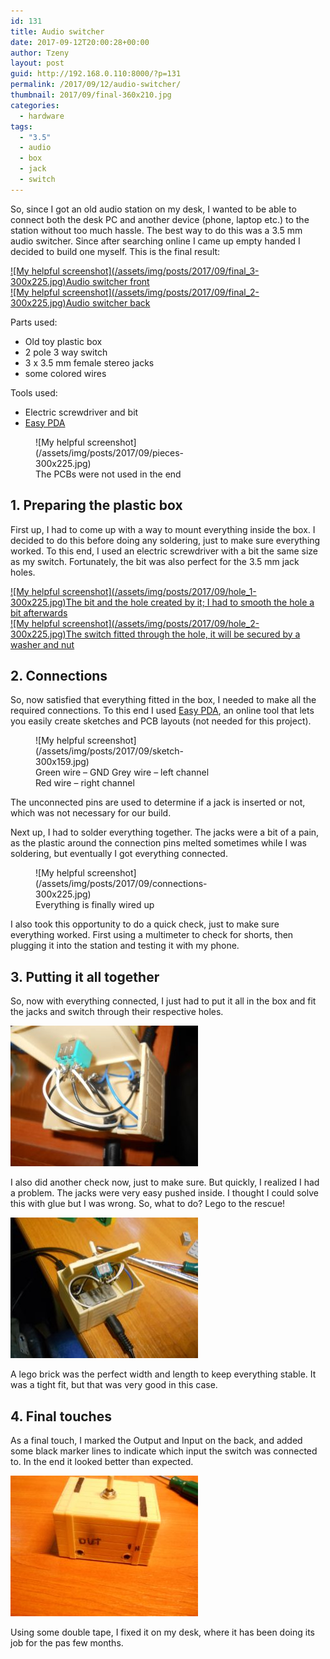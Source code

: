 ```yaml
---
id: 131
title: Audio switcher
date: 2017-09-12T20:00:28+00:00
author: Tzeny
layout: post
guid: http://192.168.0.110:8000/?p=131
permalink: /2017/09/12/audio-switcher/
thumbnail: 2017/09/final-360x210.jpg
categories:
  - hardware
tags:
  - "3.5"
  - audio
  - box
  - jack
  - switch
---
```

So, since I got an old audio station on my desk, I wanted to be able to connect both the desk PC and another device (phone, laptop etc.) to the station without too much hassle. The best way to do this was a 3.5 mm audio switcher. Since after searching online I came up empty handed I decided to build one myself. This is the final result:

<div class="rl-gallery-container" id="rl-gallery-container-3" data-gallery_id="0"> <div class="rl-gallery rl-basicgrid-gallery " id="rl-gallery-3" data-gallery_no="3"> 

<div class="rl-gallery-item">
  <a href="https://tzeny.com/wp-content/uploads/2017/09/final_3.jpg" title="Audio switcher front" data-rl_title="Audio switcher front" class="rl-gallery-link" data-rl_caption="" data-rel="lightbox-gallery-3">![My helpful screenshot](/assets/img/posts/2017/09/final_3-300x225.jpg)<span class="rl-gallery-caption"><span class="rl-gallery-item-title">Audio switcher front</span></span></a>
</div>

<div class="rl-gallery-item">
  <a href="https://tzeny.com/wp-content/uploads/2017/09/final_2.jpg" title="Audio switcher back" data-rl_title="Audio switcher back" class="rl-gallery-link" data-rl_caption="" data-rel="lightbox-gallery-3">![My helpful screenshot](/assets/img/posts/2017/09/final_2-300x225.jpg)<span class="rl-gallery-caption"><span class="rl-gallery-item-title">Audio switcher back</span></span></a>
</div></div> </div>

Parts used:

  * Old toy plastic box
  * 2 pole 3 way switch
  * 3 x 3.5 mm female stereo jacks
  * some colored wires

Tools used:

  * Electric screwdriver and bit
  * [Easy PDA](https://easyeda.com/)

<figure id="attachment_137" aria-describedby="caption-attachment-137" style="width: 300px" class="wp-caption alignnone">![My helpful screenshot](/assets/img/posts/2017/09/pieces-300x225.jpg)<figcaption id="caption-attachment-137" class="wp-caption-text">The PCBs were not used in the end</figcaption></figure>

## 1. Preparing the plastic box

First up, I had to come up with a way to mount everything inside the box. I decided to do this before doing any soldering, just to make sure everything worked. To this end, I used an electric screwdriver with a bit the same size as my switch. Fortunately, the bit was also perfect for the 3.5 mm jack holes.

<div class="rl-gallery-container" id="rl-gallery-container-4" data-gallery_id="0"> <div class="rl-gallery rl-basicgrid-gallery " id="rl-gallery-4" data-gallery_no="4"> 

<div class="rl-gallery-item">
  <a href="https://tzeny.com/wp-content/uploads/2017/09/hole_1.jpg" title="The bit and the hole created by it; I had to smooth the hole a bit afterwards" data-rl_title="The bit and the hole created by it; I had to smooth the hole a bit afterwards" class="rl-gallery-link" data-rl_caption="" data-rel="lightbox-gallery-4">![My helpful screenshot](/assets/img/posts/2017/09/hole_1-300x225.jpg)<span class="rl-gallery-caption"><span class="rl-gallery-item-title">The bit and the hole created by it; I had to smooth the hole a bit afterwards</span></span></a>
</div>

<div class="rl-gallery-item">
  <a href="https://tzeny.com/wp-content/uploads/2017/09/hole_2.jpg" title="The switch fitted through the hole, it will be secured by a washer and nut" data-rl_title="The switch fitted through the hole, it will be secured by a washer and nut" class="rl-gallery-link" data-rl_caption="" data-rel="lightbox-gallery-4">![My helpful screenshot](/assets/img/posts/2017/09/hole_2-300x225.jpg)<span class="rl-gallery-caption"><span class="rl-gallery-item-title">The switch fitted through the hole, it will be secured by a washer and nut</span></span></a>
</div></div> </div>

## 2. Connections

So, now satisfied that everything fitted in the box, I needed to make all the required connections. To this end I used [Easy PDA](https://easyeda.com/), an online tool that lets you easily create sketches and PCB layouts (not needed for this project).

<figure id="attachment_132" aria-describedby="caption-attachment-132" style="width: 300px" class="wp-caption alignnone">![My helpful screenshot](/assets/img/posts/2017/09/sketch-300x159.jpg)<figcaption id="caption-attachment-132" class="wp-caption-text">Green wire – GND  
Grey wire – left channel  
Red wire – right channel</figcaption></figure>

The unconnected pins are used to determine if a jack is inserted or not, which was not necessary for our build.

Next up, I had to solder everything together. The jacks were a bit of a pain, as the plastic around the connection pins melted sometimes while I was soldering, but eventually I got everything connected.

<figure id="attachment_140" aria-describedby="caption-attachment-140" style="width: 300px" class="wp-caption alignnone">![My helpful screenshot](/assets/img/posts/2017/09/connections-300x225.jpg)<figcaption id="caption-attachment-140" class="wp-caption-text">Everything is finally wired up</figcaption></figure>

I also took this opportunity to do a quick check, just to make sure everything worked. First using a multimeter to check for shorts, then plugging it into the station and testing it with my phone.

## 3. Putting it all together

So, now with everything connected, I just had to put it all in the box and fit the jacks and switch through their respective holes.

![My helpful screenshot](/assets/img/posts/2017/09/box_1-300x225.jpg) 

I also did another check now, just to make sure. But quickly, I realized I had a problem. The jacks were very easy pushed inside. I thought I could solve this with glue but I was wrong. So, what to do? Lego to the rescue!

![My helpful screenshot](/assets/img/posts/2017/09/box_2-300x225.jpg) 

A lego brick was the perfect width and length to keep everything stable. It was a tight fit, but that was very good in this case.

## 4. Final touches

As a final touch, I marked the Output and Input on the back, and added some black marker lines to indicate which input the switch was connected to. In the end it looked better than expected.

![My helpful screenshot](/assets/img/posts/2017/09/final_2-300x225.jpg) 

Using some double tape, I fixed it on my desk, where it has been doing its job for the pas few months.
